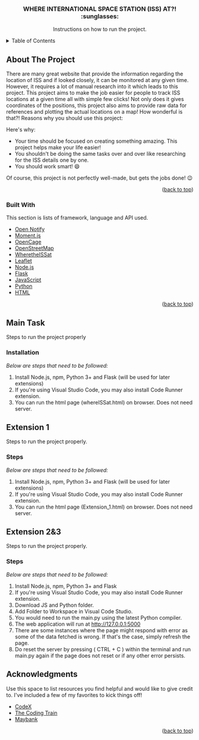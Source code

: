 <div id="top"></div>

  <h3 align="center">WHERE INTERNATIONAL SPACE STATION (ISS) AT?! :sunglasses:</h3>

  <p align="center">
    Instructions on how to run the project.
    <br />
  </p>
</div>



<!-- TABLE OF CONTENTS -->
<details>
  <summary>Table of Contents</summary>
  <ol>
    <li>
      <a href="#about-the-project">About The Project</a>
      <ul>
        <li><a href="#built-with">Built With</a></li>
      </ul>
    </li>
    <li>
      <a href="#main-task">Main Task (whereISSat.html)</a>
    </li>
    <li><a href="#extension-1">Extension 1</a></li>
    <li><a href="#extension-2&3">Extension 2&3</a></li>
    <li><a href="#acknowledgments">Acknowledgments</a></li>
  </ol>
</details>



<!-- ABOUT THE PROJECT -->
## About The Project

There are many great website that provide the information regarding the location of ISS and if looked closely, it can be monitored at any given time. However, it requires a lot of manual research into it which leads to this project. This project aims to make the job easier for people to track ISS locations at a given time all with simple few clicks! Not only does it gives coordinates of the positions, this project also aims to provide raw data for references and plotting the actual locations on a map! How wonderful is that?! Reasons why you should use this project:

Here's why:
* Your time should be focused on creating something amazing. This project helps make your life easier!
* You shouldn't be doing the same tasks over and over like researching for the ISS details one by one.
* You should work smart! :smile:

Of course, this project is not perfectly well-made, but gets the jobs done! :wink:

<p align="right">(<a href="#top">back to top</a>)</p>



### Built With

This section is lists of framework, language and API used.

* [Open Notify](http://open-notify.org)
* [Moment.js](https://momentjs.com)
* [OpenCage](https://opencagedata.com)
* [OpenStreetMap](https://www.openstreetmap.org)
* [WheretheISSat](https://wheretheiss.at)
* [Leaflet](https://leafletjs.com)
* [Node.js](https://nodejs.org/en/)
* [Flask](https://flask.palletsprojects.com/en/2.0.x/)
* [JavaScript](https://www.javascript.com)
* [Python](https://www.python.org)
* [HTML](https://html.com)

<p align="right">(<a href="#top">back to top</a>)</p>



<!-- Main Task -->
## Main Task

Steps to run the project properly

### Installation

_Below are steps that need to be followed:_

1. Install Node.js, npm, Python 3+ and Flask (will be used for later extensions)
2. If you're using Visual Studio Code, you may also install Code Runner extension.
3. You can run the html page (whereISSat.html) on browser. Does not need server.


<!-- EXTENSION 1 -->
## Extension 1

Steps to run the project properly.

### Steps

_Below are steps that need to be followed:_

1. Install Node.js, npm, Python 3+ and Flask (will be used for later extensions)
2. If you're using Visual Studio Code, you may also install Code Runner extension.
3. You can run the html page (Extension_1.html) on browser. Does not need server.



<!-- EXTENSION 2 & 3 -->
## Extension 2&3

Steps to run the project properly.

### Steps

_Below are steps that need to be followed:_

1. Install Node.js, npm, Python 3+ and Flask
2. If you're using Visual Studio Code, you may also install Code Runner extension.
3. Download JS and Python folder.
4. Add Folder to Workspace in Visual Code Studio.
5. You would need to run the main.py using the latest Python compiler.
6. The web application will run at http://127.0.0.1:5000
7. There are some instances where the page might respond with error as some of the data fetched is wrong. If that's the case, simply refresh the page.
8. Do reset the server by pressing ( CTRL + C ) within the terminal and run main.py again if the page does not reset or if any other error persists.

<!-- THANK YOU NOTES! -->
## Acknowledgments

Use this space to list resources you find helpful and would like to give credit to. I've included a few of my favorites to kick things off!

* [CodeX](https://www.youtube.com/channel/UCiU6azFtVMhBvNkz8_E4x_Q)
* [The Coding Train](https://www.youtube.com/c/TheCodingTrain)
* [Maybank](https://www.maybank.com/en/index.page)

<p align="right">(<a href="#top">back to top</a>)</p>
